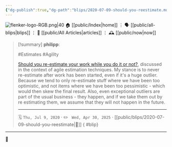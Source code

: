 ```yaml
---
{"dg-publish":true,"dg-path":"blips/2020-07-09-should-you-reestimate.md","dg-permalink":"2020/07/09/should-you-reestimate/","permalink":"/2020/07/09/should-you-reestimate/","title":"philipp @ 2020-07-09"}
---
```



<div class="transclusion internal-embed is-loaded"><div class="markdown-embed">




![flenker-logo-RGB.png|40](/img/user/attachments/flenker-logo-RGB.png)
🏠 [[public/Index\|home]]  ⋮ 🗣️ [[public/all-blips\|blips]] ⋮  📝 [[public/All Articles\|articles]]  ⋮ 🕰️ [[public/now\|now]]


</div></div>


> [!summary] **philipp**:
>
> #Estimates #Agility
>
> [Should you re-estimate your work while you do it or
> not?](https://www.mountaingoatsoftware.com/blog/to-re-estimate-or-not-that-is-the-question),
> discussed in the context of agile estimation techniques. My stance is to never
> re-estimate after work has been started, even if it's a huge outlier. Because we
> tend to only re-estimate stuff where we have been too optimistic, and not items
> where we have been too pessimistic - which would then skew the final result.
> Also, even exceptional outliers are part of the usual business - they happen,
> and if we take them out by re estimating them, we assume that they will not
> happen in the future.
> - - -
>
> 🗓️ <code>Thu, Jul 9, 2020</code>  · ✏️ <code> Wed, Apr 30, 2025</code>  · [[public/blips/2020-07-09-should-you-reestimate\|🔗]]
{ #blip}


- - -

 👾
